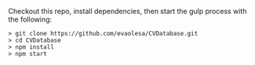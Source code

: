 Checkout this repo, install dependencies, then start the gulp process with the following:

```
> git clone https://github.com/evaolesa/CVDatabase.git
> cd CVDatabase
> npm install
> npm start
```
